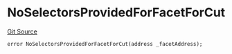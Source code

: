 # NoSelectorsProvidedForFacetForCut
[Git Source](https://github.com/thrackle-io/rules-protocol/blob/2738cf9716e0fddfad4df13fdb6486b5987af931/src/economic/ruleProcessor/application/ApplicationRuleProcessorDiamondLib.sol)


```solidity
error NoSelectorsProvidedForFacetForCut(address _facetAddress);
```

